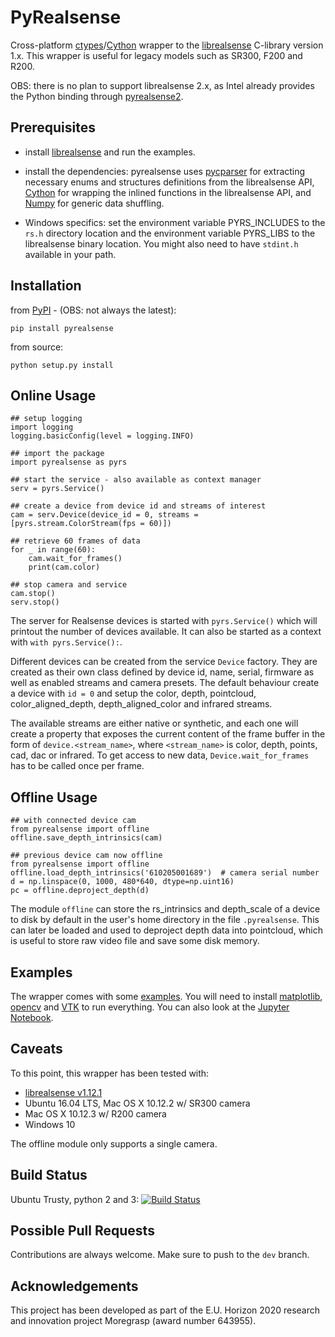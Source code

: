 # PyRealsense

Cross-platform [ctypes](https://docs.python.org/2/library/ctypes.html)/[Cython](http://cython.org/) wrapper to the [librealsense](https://github.com/IntelRealSense/librealsense) C-library version 1.x. This wrapper is useful for legacy models such as SR300, F200 and R200.

OBS: there is no plan to support librealsense 2.x, as Intel already provides the Python binding through [pyrealsense2](https://pypi.org/project/pyrealsense2/).


## Prerequisites

- install [librealsense](https://github.com/IntelRealSense/librealsense#installation-guide) and run the examples.

- install the dependencies: pyrealsense uses [pycparser](https://github.com/eliben/pycparser) for extracting necessary enums and structures definitions from the librealsense API, [Cython](http://cython.org/) for wrapping the inlined functions in the librealsense API, and [Numpy](http://www.numpy.org/) for generic data shuffling.

- Windows specifics: set the environment variable PYRS_INCLUDES to the `rs.h` directory location and the environment variable PYRS_LIBS to the librealsense binary location. You might also need to have `stdint.h` available in your path.


## Installation

from [PyPI](https://pypi.python.org/pypi/pyrealsense/2.2) - (OBS: not always the latest):

    pip install pyrealsense

from source:

    python setup.py install


## Online Usage

```
## setup logging
import logging
logging.basicConfig(level = logging.INFO)

## import the package
import pyrealsense as pyrs

## start the service - also available as context manager
serv = pyrs.Service()

## create a device from device id and streams of interest
cam = serv.Device(device_id = 0, streams = [pyrs.stream.ColorStream(fps = 60)])

## retrieve 60 frames of data
for _ in range(60):
    cam.wait_for_frames()
    print(cam.color)

## stop camera and service
cam.stop()
serv.stop()
```

The server for Realsense devices is started with `pyrs.Service()` which will printout the number of devices available. It can also be started as a context with `with pyrs.Service():`.

Different devices can be created from the service `Device` factory. They are created as their own class defined by device id, name, serial, firmware as well as enabled streams and camera presets. The default behaviour create a device with `id = 0` and setup the color, depth, pointcloud, color_aligned_depth, depth_aligned_color and infrared streams.

The available streams are either native or synthetic, and each one will create a property that exposes the current content of the frame buffer in the form of `device.<stream_name>`, where `<stream_name>` is color, depth, points, cad, dac or infrared. To get access to new data, `Device.wait_for_frames` has to be called once per frame.


## Offline Usage
```
## with connected device cam
from pyrealsense import offline
offline.save_depth_intrinsics(cam)
```

```
## previous device cam now offline
from pyrealsense import offline
offline.load_depth_intrinsics('610205001689')  # camera serial number
d = np.linspace(0, 1000, 480*640, dtype=np.uint16)
pc = offline.deproject_depth(d)
```

The module `offline` can store the rs_intrinsics and depth_scale of a device to disk by default in the user's home directory in the file `.pyrealsense`. This can later be loaded and used to deproject depth data into pointcloud, which is useful to store raw video file and save some disk memory.


## Examples

The wrapper comes with some [examples](https://github.com/toinsson/pyrealsense/tree/master/examples). You will need to install [matplotlib](http://matplotlib.org/), [opencv](http://opencv.org/) and [VTK](http://www.vtk.org/) to run everything. You can also look at the [Jupyter Notebook](https://github.com/toinsson/pyrealsense/blob/master/examples/show_jupyter.ipynb).


## Caveats

To this point, this wrapper has been tested with:

- [librealsense v1.12.1](https://github.com/IntelRealSense/librealsense/tree/v1.12.1)
- Ubuntu 16.04 LTS, Mac OS X 10.12.2 w/ SR300 camera
- Mac OS X 10.12.3 w/ R200 camera
- Windows 10

The offline module only supports a single camera.


## Build Status

Ubuntu Trusty, python 2 and 3: [![Build Status](https://travis-ci.org/toinsson/pyrealsense.svg?branch=master)](https://travis-ci.org/toinsson/pyrealsense)


## Possible Pull Requests

Contributions are always welcome. Make sure to push to the `dev` branch.

## Acknowledgements
This project has been developed as part of the E.U. Horizon 2020 research and innovation project Moregrasp (award number 643955).
